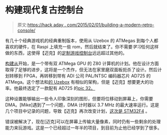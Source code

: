 # 构建现代复古控制台

> 原文:[https://hack aday . com/2015/02/01/building-a-modern-retro-console/](https://hackaday.com/2015/02/01/building-a-modern-retro-console/)

有几十个经典游戏机的经典重制版本，使用从 Uzebox 的 ATMegas 到每个人都喜欢的硬件，在 Raspi 上填充一些 rom，然后就结束了。你不需要*学习*任何这样做的东西，这使得【迈克】的[定制游戏控制台](http://infiniteprojects.blogspot.com.au/2015/02/a-new-game-console-project-part-4.html?m=1)远远超过其他的。

[构建从](http://infiniteprojects.blogspot.com.au/2015/01/a-new-game-console-project-part-1.html?m=1)开始，是一个带有双 ATMega GPU 的 Z80 计算机的计划。他在设计方面取得了足够的进步，这将是一个杰作，但无法在家里磨双面板扼杀了设计。然后计划转移到 FPGA，再转移到带有 ADI 公司 PAL/NTSC 编码器芯片 AD725 的 ATMega。这个想法和[的 Uzebox](http://belogic.com/uzebox/index.asp) 有相似的架构，但是【迈克】想要更大的功率。他最终选定了一款配有 AD725 的[pic 32。](http://infiniteprojects.blogspot.com.au/2015/01/a-new-game-console-project-part-2.html?m=1)

这种设置能够输出一些令人印象深刻的图形，但要将位移动到屏幕上，你需要 DMA。[Mike]遇到了一个问题，DMA 计时器以 3.7 MHz 的最大速率运行。这是几个项目中记录的问题，导致【迈克】再次改变计划，[这次是 STM32F4](http://infiniteprojects.blogspot.com.au/2015/02/a-new-game-console-project-part-4.html?m=1) 。

错误被解决了，现在[迈克]可以在屏幕上传输大量像素，同时仍有一些剩余的处理能力来玩游戏。这是一个已经超过一年半的项目，到目前为止他已经学到了很多。